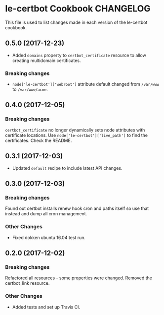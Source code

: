 # le-certbot Cookbook CHANGELOG

This file is used to list changes made in each version of the le-certbot cookbook.

## 0.5.0 (2017-12-23)

- Added `domains` property to `certbot_certificate` resource to allow creating multidomain certificates.

### Breaking changes

- `node['le-certbot']['webroot']` attribute default changed from `/var/www` to `/var/www/acme`.

## 0.4.0 (2017-12-05)

### Breaking changes

`certbot_certificate` no longer dynamically sets node attributes with certificate locations. Use `node['le-certbot']['live_path']` to find the certificates. Check the README.

## 0.3.1 (2017-12-03)

- Updated `default` recipe to include latest API changes.

## 0.3.0 (2017-12-03)

### Breaking changes

Found out certbot installs renew hook cron and paths itself so use that instead and dump all cron management.

### Other Changes

- Fixed dokken ubuntu 16.04 test run.

## 0.2.0 (2017-12-02)

### Breaking changes

Refactored all resources - some properties were changed. Removed the certbot_link resource.

### Other Changes

- Added tests and set up Travis CI.
